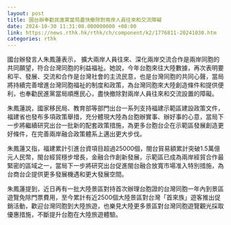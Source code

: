 ```yaml
---
layout: post
title: 國台辦奉勸民進黨當局盡快撤除對兩岸人員往來和交流障礙
date: 2024-10-30 11:31:08.000000000 +08:00
link: https://news.rthk.hk/rthk/ch/component/k2/1776811-20241030.htm
categories: rthk
---
```


國台辦發言人朱鳳蓮表示， 擴大兩岸人員往來、深化兩岸交流合作是兩岸同胞的共同願望，符合台灣同胞的利益福祉。她說，今年台胞來往大陸數據，再次表明要和平、發展、交流和合作是台灣社會的主流民意，也是台灣同胞的共同心聲，當局將持續完善增進台灣同胞福祉的制度和政策，為台灣同胞來大陸創造條件和提供便利，也奉勸民進黨當局順應民心，盡快撤除對兩岸人員往來和交流設置的障礙。

朱鳳蓮說，國家移民局、教育部等部門出台一系列支持福建示範區建設政策文件，福建省也發布多項政策舉措，充分體現大陸為台胞辦實事、辦好事的心意，當局下一步將繼續研究出台一批新的配套政策措施，為更多台胞台企在示範區發展創造更好條件，在完善兩岸融合政策體系上邁出更大步伐。

朱鳳蓮又指，福建累計引進台資項目超過25000個，閩台貿易額累計突破1.5萬億元人民幣，閩台經貿穩步增長，金融合作創新發展，示範區已成為兩岸經貿合作最緊密的區域之一，當局下一步將研究出台促進閩台融合放寬市場准入特別措施，為台商台企提供更多發展機遇和更大發展空間。

朱鳳蓮提到，近日再有一批大陸景區對持首次辦理台胞證的台灣同胞一年內到景區遊覽免除門票費用，至今累計有近2500個大陸景區對台灣「首來族」遊客推出促銷活動，歡迎台灣同胞到大陸旅遊，也樂見大陸更多景區對台灣同胞遊覽觀光採取優惠措施，不斷提升台胞在大陸旅遊體驗。
